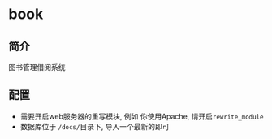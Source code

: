 # book
## 简介
图书管理借阅系统

## 配置
* 需要开启web服务器的重写模块, 例如 你使用Apache, 请开启`rewrite_module`
* 数据库位于 `/docs/`目录下, 导入一个最新的即可
